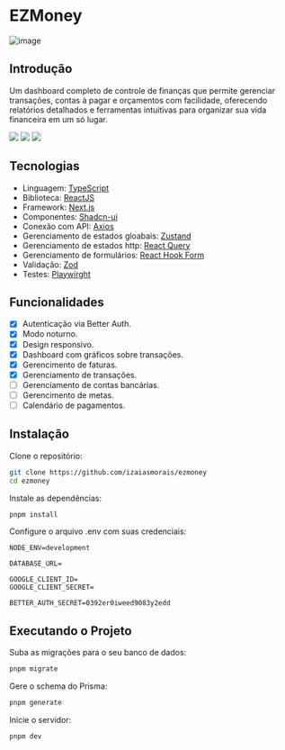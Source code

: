 # EZMoney

![image](https://github.com/user-attachments/assets/584b4da7-224d-4f4c-aec0-fae4388f59f8)

## Introdução

Um dashboard completo de controle de finanças que permite gerenciar transações, contas à pagar e orçamentos com facilidade, oferecendo relatórios detalhados e ferramentas intuitivas para organizar sua vida financeira em um só lugar.

<img src="https://img.shields.io/static/v1?label=STATUS&message=DEVELOPING&color=A855F7&style=for-the-badge"/> <img src="https://img.shields.io/static/v1?label=NODE&message=V20.18.1&color=A855F7&style=for-the-badge"/> <img src="https://img.shields.io/static/v1?label=LICENSE&message=MIT&color=A855F7&style=for-the-badge"/>

## Tecnologias

- Linguagem: [TypeScript](https://www.typescriptlang.org/)
- Biblioteca: [ReactJS](https://react.dev/)
- Framework: [Next.js](https://nextjs.org/)
- Componentes: [Shadcn-ui](https://ui.shadcn.com/)
- Conexão com API: [Axios](https://axios-http.com/docs/intro)
- Gerenciamento de estados gloabais: [Zustand](https://zustand-demo.pmnd.rs/)
- Gerenciamento de estados http: [React Query](https://tanstack.com/query/latest/docs/framework/react/overview)
- Gerenciamento de formulários: [React Hook Form](https://www.react-hook-form.com/)
- Validação: [Zod](https://zod.dev/)
- Testes: [Playwirght](https://playwright.dev/)

## Funcionalidades

- [x] Autenticação via Better Auth.
- [x] Modo noturno.
- [x] Design responsivo.
- [x] Dashboard com gráficos sobre transações.
- [x] Gerencimento de faturas.
- [x] Gerenciamento de transações.
- [ ] Gerenciamento de contas bancárias.
- [ ] Gerencimento de metas.
- [ ] Calendário de pagamentos.

## Instalação

Clone o repositório:

```bash
git clone https://github.com/izaiasmorais/ezmoney
cd ezmoney
```

Instale as dependências:

```bash
pnpm install
```

Configure o arquivo .env com suas credenciais:

```env
NODE_ENV=development

DATABASE_URL=

GOOGLE_CLIENT_ID=
GOOGLE_CLIENT_SECRET=

BETTER_AUTH_SECRET=0392er0iweed9083y2edd
```

## Executando o Projeto

Suba as migrações para o seu banco de dados:
```bash
pnpm migrate
```

Gere o schema do Prisma:
```bash
pnpm generate
```

Inicie o servidor:
```bash
pnpm dev
```

